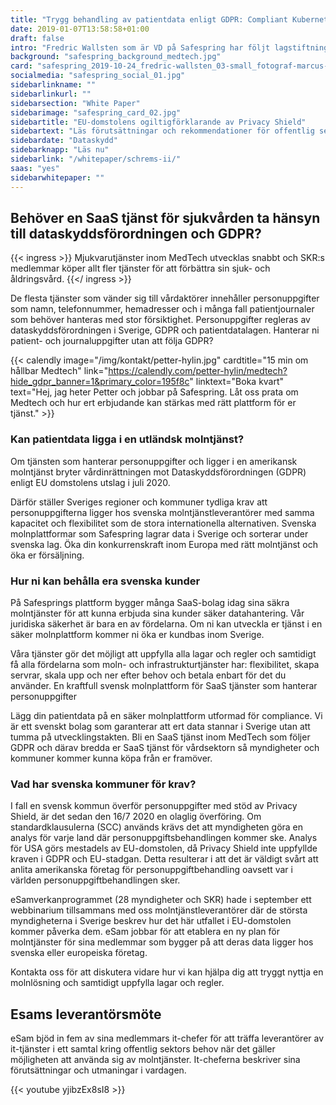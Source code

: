 ```yaml
---
title: "Trygg behandling av patientdata enligt GDPR: Compliant Kubernetes i svenskt moln"
date: 2019-01-07T13:58:58+01:00
draft: false
intro: "Fredric Wallsten som är VD på Safespring har följt lagstiftningen för personuppgifter under lång tid och beskriver de skärpta kraven på mjukvarubolagen inom MedTech i Sverige."
background: "safespring_background_medtech.jpg"
card: "safespring_2019-10-24_fredric-wallsten_03-small_fotograf-marcus-boberg.jpg"
socialmedia: "safespring_social_01.jpg"
sidebarlinkname: ""
sidebarlinkurl: ""
sidebarsection: "White Paper"
sidebarimage: "safespring_card_02.jpg"
sidebartitle: "EU-domstolens ogiltigförklarande av Privacy Shield"
sidebartext: "Läs förutsättningar och rekommendationer för offentlig sektor och deras leverantörer"
sidebardate: "Dataskydd"
sidebarknapp: "Läs nu"
sidebarlink: "/whitepaper/schrems-ii/"
saas: "yes"
sidebarwhitepaper: ""
---
```


## Behöver en SaaS tjänst för sjukvården ta hänsyn till dataskydds­förordningen och GDPR?

{{< ingress >}}
Mjukvarutjänster inom MedTech utvecklas snabbt och SKR:s medlemmar köper allt fler tjänster för att förbättra sin sjuk- och åldringsvård.
{{</ ingress >}}

De flesta tjänster som vänder sig till vårdaktörer innehåller person­uppgifter som namn, telefonnummer, hemadresser och i många fall patientjournaler som behöver hanteras med stor försiktighet. Personuppgifter regleras av dataskydds­förordningen i Sverige, GDPR och patientdatalagen. Hanterar ni patient- och journaluppgifter utan att följa GDPR?

{{< calendly image="/img/kontakt/petter-hylin.jpg" cardtitle="15 min om hållbar Medtech" link="https://calendly.com/petter-hylin/medtech?hide_gdpr_banner=1&primary_color=195f8c" linktext="Boka kvart" text="Hej, jag heter Petter och jobbar på Safespring. Låt oss prata om Medtech och hur ert erbjudande kan stärkas med rätt plattform för er tjänst." >}}

### Kan patientdata ligga i en utländsk molntjänst?
Om tjänsten som hanterar personuppgifter och ligger i en amerikansk molntjänst bryter vårdinrättningen mot Dataskyddsförordningen (GDPR) enligt EU domstolens utslag i juli 2020.

Därför ställer Sveriges regioner och kommuner tydliga krav att personuppgifterna ligger hos svenska molntjänstleverantörer med samma kapacitet och flexibilitet som de stora internationella alternativen. Svenska molnplattformar som Safespring lagrar data i Sverige och sorterar under svenska lag. Öka din konkurrenskraft inom Europa med rätt molntjänst och öka er försäljning.

### Hur ni kan behålla era svenska kunder
På Safesprings plattform bygger många SaaS-bolag idag sina säkra molntjänster för att kunna erbjuda sina kunder säker datahantering. Vår juridiska säkerhet är bara en av fördelarna. Om ni kan utveckla er tjänst i en säker molnplattform kommer ni öka er kundbas inom Sverige.

Våra tjänster gör det möjligt att uppfylla alla lagar och regler och samtidigt få alla fördelarna som moln- och infrastrukturtjänster har: flexibilitet, skapa servrar, skala upp och ner efter behov och betala enbart för det du använder. En kraftfull svensk molnplattform för SaaS tjänster som hanterar personuppgifter

Lägg din patientdata på en säker molnplattform utformad för compliance. Vi är ett svenskt bolag som garanterar att ert data stannar i Sverige utan att tumma på utvecklingstakten. Bli en SaaS tjänst inom MedTech som följer GDPR och därav bredda er SaaS tjänst för vårdsektorn så myndigheter och kommuner kommer kunna köpa från er framöver.

### Vad har svenska kommuner för krav?
I fall en svensk kommun överför personuppgifter med stöd av Privacy Shield, är det sedan den 16/7 2020 en olaglig överföring. Om standardklausulerna (SCC) används krävs det att myndigheten göra en analys för varje land där personuppgiftsbehandlingen kommer ske. Analys för USA görs mestadels av EU-domstolen, då Privacy Shield inte uppfyllde kraven i GDPR och EU-stadgan. Detta resulterar i att det är väldigt svårt att anlita amerikanska företag för personuppgiftbehandling oavsett var i världen personuppgiftbehandlingen sker.

eSamverkanprogrammet (28 myndigheter och SKR) hade i september ett webbinarium tillsammans med oss molntjänstleverantörer där de största myndigheterna i Sverige beskrev hur det här utfallet i EU-domstolen kommer påverka dem. eSam jobbar för att etablera en ny plan för molntjänster för sina medlemmar som bygger på att deras data ligger hos svenska eller europeiska företag.

Kontakta oss för att diskutera vidare hur vi kan hjälpa dig att tryggt nyttja en molnlösning och samtidigt uppfylla lagar och regler.


## Esams leverantörsmöte
eSam bjöd in fem av sina medlemmars it-chefer för att träffa leverantörer av it-tjänster i ett samtal kring offentlig sektors behov när det gäller möjligheten att använda sig av molntjänster. It-cheferna beskriver sina förutsättningar och utmaningar i vardagen.


{{< youtube yjibzEx8sI8 >}}
